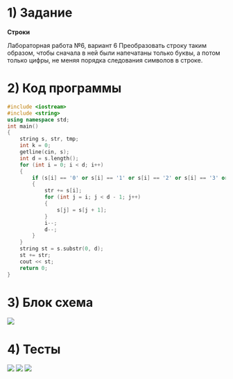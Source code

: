 # 1) Задание
**Строки** 

Лабораторная работа №6, вариант 6
Преобразовать строку таким образом, чтобы сначала в ней
были напечатаны только буквы, а потом только цифры, не
меняя порядка следования символов в строке.

# 2) Код программы

```cpp
#include <iostream>
#include <string>
using namespace std;
int main()
{
	string s, str, tmp;
	int k = 0;
	getline(cin, s);
	int d = s.length();
	for (int i = 0; i < d; i++)
	{
		if (s[i] == '0' or s[i] == '1' or s[i] == '2' or s[i] == '3' or s[i] == '4' or s[i] == '5' or s[i] == '6' or s[i] == '7' or s[i] == '8' or s[i] == '9')
		{
			str += s[i];
			for (int j = i; j < d - 1; j++)
			{
				s[j] = s[j + 1];
			}
			i--;
			d--;
		}
	}
	string st = s.substr(0, d);
	st += str;
	cout << st;
	return 0;
}
```

# 3) Блок схема
<image src ="lab6s.drawio.png">

# 4) Тесты
<image src ="lab6_test1.png">

<image src ="lab6_test2.png">

<image src ="lab6_test3.png">

